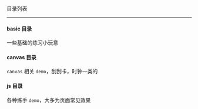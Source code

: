 目录列表


----


#### basic 目录

一些基础的练习小玩意


#### canvas 目录

`canvas` 相关 `demo`，刮刮卡，时钟一类的


#### js 目录

各种练手 `demo`，大多为页面常见效果

